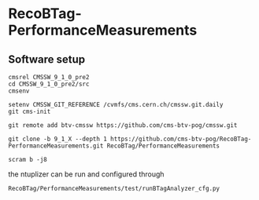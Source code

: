 # RecoBTag-PerformanceMeasurements

## Software setup

```
cmsrel CMSSW_9_1_0_pre2
cd CMSSW_9_1_0_pre2/src
cmsenv

setenv CMSSW_GIT_REFERENCE /cvmfs/cms.cern.ch/cmssw.git.daily
git cms-init

git remote add btv-cmssw https://github.com/cms-btv-pog/cmssw.git

git clone -b 9_1_X --depth 1 https://github.com/cms-btv-pog/RecoBTag-PerformanceMeasurements.git RecoBTag/PerformanceMeasurements

scram b -j8

```

the ntuplizer can be run and configured through 

```
RecoBTag/PerformanceMeasurements/test/runBTagAnalyzer_cfg.py
```

